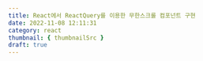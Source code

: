 ```yaml
---
title: React에서 ReactQuery를 이용한 무한스크롤 컴포넌트 구현
date: 2022-11-08 12:11:31
category: react
thumbnail: { thumbnailSrc }
draft: true
---
```

